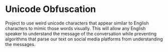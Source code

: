 # Unicode Obfuscation
Project to use weird unicode characters that appear similar to English characters
to mimic those words visually. This will allow any English speaker to understand
the message of the conversation while preventing algorithms that parse our text
on social media platforms from understanding the messages.
